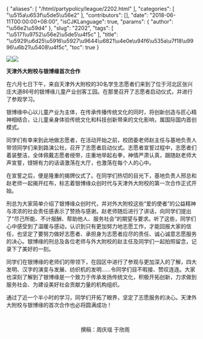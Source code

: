 {
    "aliases": [
        "/html/partypolicy/league/2202.html"
    ],
    "categories": [
        "\u515a\u653f\u5de5\u56e2"
    ],
    "contributors": [],
    "date": "2018-06-11T00:00:00+08:00",
    "isCJKLanguage": true,
    "params": {
        "author": "\u56e2\u59d4"
    },
    "slug": "2202",
    "tags": [
        "\u5171\u9752\u56e2\u5de5\u4f5c"
    ],
    "title": "\u5929\u6d25\u5916\u5927\u9644\u6821\u4e0e\u94f6\u535a\u7f18\u9996\u6b21\u5408\u4f5c",
    "toc": true
}

![](https://cdn.tfls.online/mirror/full/77f8721bf321f4ede2f00c363c9c3b95025b7d1e.jpg)![](https://cdn.tfls.online/mirror/full/231d746cf12c218c030daa6860464aa1583222dd.jpg)







**天津外大附校与银博缘首次合作**




在六月七日下午，来自天津外大附校的30名学生志愿者们来到了位于河北区张兴庄大道86号的银博缘儿童产业创客工园。在那里召开了志愿者启动仪式，并进行了参观学习。




银博缘中心以儿童产业为主体，在传承传播传统文化的同时，将创新创造与匠心精神相结合，让儿童亲身体验传统文化和科技创新带来的文化影响，属国际国内首创模式。




同学们有幸来到此地做志愿者，在活动开始之前，校团委老师赵主任与基地负责人带领同学们来到路演公社，召开了志愿者启动仪式。志愿者宣誓过程中，志愿者们着装整洁，全体佩戴志愿者绶带，庄重地举起右拳，神情严肃认真，跟随赵老师大声宣誓，铿锵有力的话语激荡在大厅，也激荡在每个人的心中。




在宣誓之后，便是隆重的揭牌仪式了。在同学们热切的目光下，基地负责人邢总和赵老师一起揭开红布，标志着银博缘众创时代与天津外大附校的第一次合作正式开始。




刑总为大家简单介绍了银博缘众创时代，并对外大附校这些“爱的使者”的公益精神与浓浓的社会责任感表示了赞扬与感谢。赵老师随后进行了讲话，向同学们提出了“尽己所能、不计报酬、帮助他人、服务社会”的期望与要求。听了这些，同学们心中感受到了温暖与感动，认识到只有更加努力地志愿工作，才能回报大家的信任，也坚定了要努力做好志愿者、承担身为志愿者应尽的责任、诚心诚意志愿服务的决心。银博缘的刑总及各位老师与外大附校的赵主任及同学们一起拍照留念，记录下了美好的一刻。




同学们在银博缘的老师们的带领下，在园区中进行了参观与更加深入的了解，四大发明、汉字的演变与发展、纺织机的发明……令同学们目不暇接、赞叹连连。大家也深刻了解到了银博缘是一个致力于传承发扬传统文化，积极开拓创新，力求做到服务社会、为建设美好社会贡献力量的机构组织。




通过了近一个半小时的学习，同学们开拓了眼界，坚定了志愿服务的决心。天津外大附校与银博缘的首次合作也必将圆满成功！




 




                                                  撰稿：周庆瑶 于欣雨



